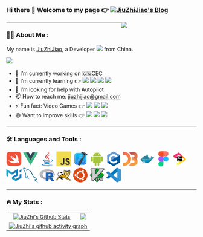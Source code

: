 <!--
<div id="header" align="center">
  <img src="https://media.giphy.com/media/M9gbBd9nbDrOTu1Mqx/giphy.gif" width="200"/>
  
  <div id="badges">
  <a href="your-linkedin-URL">
    <img src="https://img.shields.io/badge/LinkedIn-blue?style=for-the-badge&logo=linkedin&logoColor=white" alt="LinkedIn Badge"/>
  </a>
  <a href="your-youtube-URL">
    <img src="https://img.shields.io/badge/YouTube-red?style=for-the-badge&logo=youtube&logoColor=white" alt="Youtube Badge"/>
  </a>
  <a href="your-twitter-URL">
    <img src="https://img.shields.io/badge/Twitter-blue?style=for-the-badge&logo=twitter&logoColor=white" alt="Twitter Badge"/>
  </a>
  </div>

  <img src="https://komarev.com/ghpvc/?username=JiuZhiJiao&style=flat-square&color=blue" alt=""/>
  
</div>
-->


<div id="top">
  <h3>
  Hi there 👋 Welcome to my page 👉 
    <a href="https://jiuzhijiao.github.io/">
      <img src="https://img.shields.io/badge/JiuZhiJiao-github.io-blue?style=flat-square&logo=google%20chrome&logoColor=white" alt="JiuZhiJiao's Blog" />
    </a>
  </h3>
</div>

<img align="right" src="https://media.giphy.com/media/M9gbBd9nbDrOTu1Mqx/giphy.gif" width="200"/>

<!--
**JiuZhiJiao/JiuZhiJiao** is a ✨ _special_ ✨ repository because its `README.md` (this file) appears on your GitHub profile.

Here are some ideas to get you started:

- 🔭 I’m currently working on ...
- 🌱 I’m currently learning ...
- 👯 I’m looking to collaborate on ...
- 🤔 I’m looking for help with ...
- 💬 Ask me about ...
- 📫 How to reach me: ...
- 😄 Pronouns: ...
- ⚡ Fun fact: ...
-->

---

### :man_technologist: About Me :

My name is [JiuZhiJiao](https://jiuzhijiao.github.io/), a Developer <img src="https://media.giphy.com/media/WUlplcMpOCEmTGBtBW/giphy.gif" width="30"> from China.

![](https://img.shields.io/badge/dynamic/json?label=Followers&query=%24.data.totalSubs&url=https%3A%2F%2Fapi.spencerwoo.com%2Fsubstats%2F%3Fsource%3Dgithub%26queryKey%3Djiuzhijiao)
<img src="https://komarev.com/ghpvc/?username=JiuZhiJiao&style=flat&color=blue" alt=""/>

- 🔭 I’m currently working on 🇨🇳CEC
- 🌱 I’m currently learning 👉 ![](https://img.shields.io/badge/-Vue-4fc08d?style=flat&logo=vuedotjs&logoColor=fff)
![](https://img.shields.io/badge/-SwiftUI-4fc08d?style=flat&logo=swift&color=orange)
![](https://img.shields.io/badge/-AUTOSAR-4fc08d?style=flat&logo=automattic&color=red)
![](https://img.shields.io/badge/-ES-4fc08d?style=flat&logo=Raspberry%20Pi&color=blue)
- 🤔 I’m looking for help with Autopilot
- 📫 How to reach me: jiuzhijiao@gmail.com
- ⚡ Fun fact: Video Games 👉 
![](https://img.shields.io/badge/-Genshin%20Impact-4fc08d?style=flat&logo=epic%20games&color=blue)
![](https://img.shields.io/badge/-Overwatch-4fc08d?style=flat&logo=xbox)
![](https://img.shields.io/badge/-LoL-4fc08d?style=flat&logo=riot%20games&color=red)
- 😄 Want to improve skills 👉 
![](https://img.shields.io/badge/App-iOS-orange?style=flat)
![](https://img.shields.io/badge/Web-Vue-4fc08d?style=flat)
![](https://img.shields.io/badge/Design-UI-blue?style=flat)

---

### :hammer_and_wrench: Languages and Tools :
<div>
  <img src="https://github.com/devicons/devicon/blob/master/icons//swift/swift-original.svg" title="Swift" **alt="Swift" width="40" height="40"/>
  <img src="https://github.com/devicons/devicon/blob/master/icons/vuejs/vuejs-original.svg" title="Vue" **alt="Vue" width="40" height="40"/>
  <img src="https://github.com/devicons/devicon/blob/master/icons/java/java-original.svg" title="Java" **alt="Java" width="40" height="40"/>
  <img src="https://github.com/devicons/devicon/blob/master/icons/javascript/javascript-original.svg" title="JS" **alt="JS" width="40" height="40"/>
  <img src="https://github.com/devicons/devicon/blob/master/icons/xcode/xcode-original.svg" title="Xcode" **alt="Xcode" width="40" height="40"/>
  <img src="https://github.com/devicons/devicon/blob/master/icons/android/android-original.svg" title="Andriod" **alt="Android" width="40" height="40"/>
  <img src="https://github.com/devicons/devicon/blob/master/icons/c/c-original.svg" title="C" **alt="C" width="40" height="40"/>
  <img src="https://github.com/devicons/devicon/blob/master/icons/d3js/d3js-original.svg" title="d3js" **alt="d3js" width="40" height="40"/>
  <img src="https://github.com/devicons/devicon/blob/master/icons/docker/docker-original.svg" title="Docker" **alt="Docker" width="40" height="40"/>
  <img src="https://github.com/devicons/devicon/blob/master/icons/figma/figma-original.svg" title="Figma" **alt="Figma" width="40" height="40"/>
  <img src="https://github.com/devicons/devicon/blob/master/icons/jetbrains/jetbrains-original.svg" title="Jet Brains" **alt="Jet Brains" width="40" height="40"/>
  <img src="https://github.com/devicons/devicon/blob/master/icons/materialui/materialui-original.svg" title="Material UI" **alt="Material UI" width="40" height="40"/>
  <img src="https://github.com/devicons/devicon/blob/master/icons/mysql/mysql-original.svg" title="MySQL" **alt="MySQL" width="40" height="40"/>
  <img src="https://github.com/devicons/devicon/blob/master/icons/r/r-original.svg" title="R" **alt="R" width="40" height="40"/>
  <img src="https://github.com/devicons/devicon/blob/master/icons/tomcat/tomcat-original.svg" title="Tomcat" **alt="Tomcat" width="40" height="40"/>
  <img src="https://github.com/devicons/devicon/blob/master/icons/ubuntu/ubuntu-plain.svg" title="Ubuntu" **alt="Ubuntu" width="40" height="40"/>
  <img src="https://github.com/devicons/devicon/blob/master/icons/vim/vim-original.svg" title="Vim" **alt="Vim" width="40" height="40"/>
  <img src="https://github.com/devicons/devicon/blob/master/icons/vscode/vscode-original.svg" title="VSCode" **alt="VSCode" width="40" height="40"/>
</div>

---

### :fire: My Stats :

<table align="center">
    <tr>
        <td align="center"><a href="https://github.com/anuraghazra/github-readme-stats"><img align="center" src="https://github-readme-stats.vercel.app/api?username=JiuZhiJiao&show_icons=true&count_private=true&hide=prs&theme=vue&include_all_commits=true" alt="JiuZhi's Github Stats" /></a></td>
        <td align="center"><a href="https://github.com/anuraghazra/github-readme-stats"><img align="center" src="https://github-readme-stats.vercel.app/api/top-langs/?username=JiuZhiJiao&layout=compact&theme=vue&hide=jupyter%20notebook" /></a></td>
    <tr>
    <tr>
        <td colspan="2" align="center"><a href="https://github.com/JiuZhiJiao/github-readme-activity-graph"><img align="center" src="https://activity-graph.herokuapp.com/graph?username=JiuZhiJiao&theme=xcode&hide_border=true" alt="JiuZhi's github activity graph"/></a></td>
    <tr>
</table>


